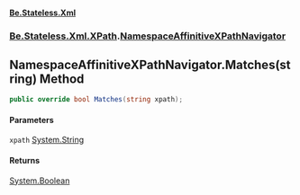 #### [Be.Stateless.Xml](README.md 'README')
### [Be.Stateless.Xml.XPath](Be.Stateless.Xml.XPath.md 'Be.Stateless.Xml.XPath').[NamespaceAffinitiveXPathNavigator](NamespaceAffinitiveXPathNavigator.md 'Be.Stateless.Xml.XPath.NamespaceAffinitiveXPathNavigator')

## NamespaceAffinitiveXPathNavigator.Matches(string) Method

```csharp
public override bool Matches(string xpath);
```
#### Parameters

<a name='Be.Stateless.Xml.XPath.NamespaceAffinitiveXPathNavigator.Matches(string).xpath'></a>

`xpath` [System.String](https://docs.microsoft.com/en-us/dotnet/api/System.String 'System.String')

#### Returns
[System.Boolean](https://docs.microsoft.com/en-us/dotnet/api/System.Boolean 'System.Boolean')